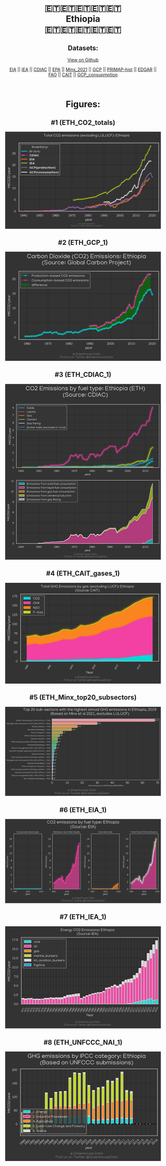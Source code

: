 
<center>
<h1 align="center">
🇪🇹🇪🇹🇪🇹🇪🇹🇪🇹
<br>
Ethiopia
<br>
🇪🇹🇪🇹🇪🇹🇪🇹🇪🇹
</h1>
<h2>Datasets:</h2>
<p><a href="https://github.com/dquintani/GreenhouseData/tree/master/country_data/ETH_Ethiopia/data">View on Github</a>
<br></p><p><a href="data/ETH_EIA.csv">EIA</a> || <a href="data/ETH_IEA.csv">IEA</a> || <a href="data/ETH_CDIAC.csv">CDIAC</a> || <a href="data/ETH_EPA.csv">EPA</a> || <a href="data/ETH_Minx_2021.csv">Minx_2021</a> || <a href="data/ETH_GCP.csv">GCP</a> || <a href="data/ETH_PRIMAP-hist.csv">PRIMAP-hist</a> || <a href="data/ETH_EDGAR.csv">EDGAR</a> || <a href="data/ETH_FAO.csv">FAO</a> || <a href="data/ETH_CAIT.csv">CAIT</a> || <a href="data/ETH_GCP_consupmption.csv">GCP_consupmption</a></p><p><br></p>
<h1>Figures:</h1><h2>#1 (ETH_CO2_totals)</h2>
<p><img alt="" src="figures/ETH_CO2_totals.png" /></p><h2>#2 (ETH_GCP_1)</h2>
<p><img alt="" src="figures/ETH_GCP_1.png" /></p><h2>#3 (ETH_CDIAC_1)</h2>
<p><img alt="" src="figures/ETH_CDIAC_1.png" /></p><h2>#4 (ETH_CAIT_gases_1)</h2>
<p><img alt="" src="figures/ETH_CAIT_gases_1.png" /></p><h2>#5 (ETH_Minx_top20_subsectors)</h2>
<p><img alt="" src="figures/ETH_Minx_top20_subsectors.png" /></p><h2>#6 (ETH_EIA_1)</h2>
<p><img alt="" src="figures/ETH_EIA_1.png" /></p><h2>#7 (ETH_IEA_1)</h2>
<p><img alt="" src="figures/ETH_IEA_1.png" /></p><h2>#8 (ETH_UNFCCC_NAI_1)</h2>
<p><img alt="" src="figures/ETH_UNFCCC_NAI_1.png" /></p>